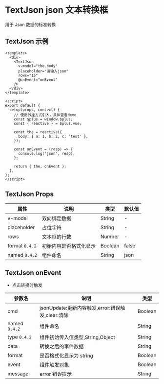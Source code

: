 # TextJson json 文本转换框

用于 Json 数据的标准转换

## TextJson 示例

<CodeRun auto editable>

```vue
<template>
  <div>
    <TextJson
      v-model="the.body"
      placeholder="请输入json"
      rows="15"
      @onEvent="onEvent"
    />
  </div>
</template>

<script>
export default {
  setup(props, context) {
    // 使用外挂方式引入，具体查看demo
    const $plus = window.$plus;
    const { reactive } = $plus.vue;

    const the = reactive({
      body: { a: 1, b: 2, c: 'test' },
    });

    const onEvent = (resp) => {
      console.log('json', resp);
    };

    return { the, onEvent };
  },
};
</script>
```

</CodeRun>

## TextJson Props

| 属性           | 说明                   | 类型    | 默认值 |
| -------------- | ---------------------- | ------- | ------ |
| v-model        | 双向绑定数据           | String  | -      |
| placeholder    | 占位字符               | String  | -      |
| rows           | 文本框的行数           | Number  | -      |
| format `0.4.2` | 初始内容是否格式化显示 | Boolean | false  |
| named `0.4.2`  | 组件命名               | String  | json   |

## TextJson onEvent

- 点击转换时触发

| 参数名        | 说明                                              | 类型    |
| ------------- | ------------------------------------------------- | ------- |
| cmd           | jsonUpdate:更新内容触发,error:错误触发,clear:清除 | Boolean |
| named `0.4.2` | 组件命名                                          | String  |
| type `0.4.2`  | 组件初始传入值类型,String,Object                  | String  |
| data          | 转换之后的事件数据                                | String  |
| format        | 是否格式化显示为 string                           | Boolean |
| event         | 组件触发对象                                      | Boolean |
| message       | error 错误提示                                    | String  |
